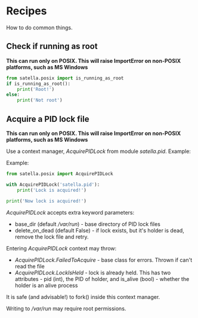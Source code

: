 # Recipes

How to do common things.

## Check if running as root

**__This can run only on POSIX. This will raise ImportError on non-POSIX platforms, such as MS Windows__**

```python
from satella.posix import is_running_as_root
if is_running_as_root():
    print('Root!')
else:
    print('Not root')
```


## Acquire a PID lock file

**__This can run only on POSIX. This will raise ImportError on non-POSIX platforms, such as MS Windows__**

Use a context manager, _AcquirePIDLock_ from module _satella.pid_. Example:

Example:
```python
from satella.posix import AcquirePIDLock

with AcquirePIDLock('satella.pid'):
    print('Lock is acquired!')
    
print('Now lock is acquired!')
```

_AcquirePIDLock_ accepts extra keyword parameters:
* base_dir (default _/var/run_) - base directory of PID lock files
* delete_on_dead (default False) - if lock exists, but it's holder is dead, 
 remove the lock file and retry.
 
Entering _AcquirePIDLock_ context may throw:

* _AcquirePIDLock.FailedToAcquire_ - base class for errors. Thrown if can't read the file
* _AcquirePIDLock.LockIsHeld_ - lock is already held. This has two attributes - pid (int), the PID of holder,
 and is_alive (bool) - whether the holder is an alive process


It is safe (and advisable!) to fork() inside this context manager. 

Writing to _/var/run_ may require root permissions.
